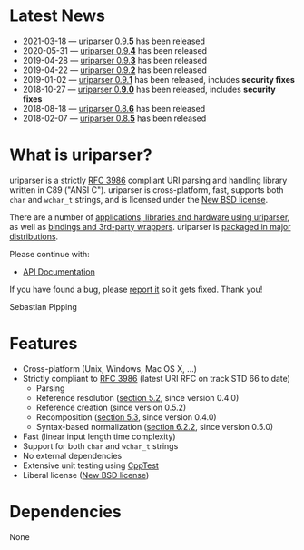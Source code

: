 <!--
.. title: Welcome to uriparser!
.. slug: index
.. date: 2018-01-06 21:59:28 UTC
.. tags:
.. category:
.. link:
.. description:
.. type: text
-->

# Latest News

* 2021-03-18 —
  [uriparser 0.9.**5**](https://github.com/uriparser/uriparser/blob/uriparser-0.9.5/ChangeLog)
  has been released
* 2020-05-31 —
  [uriparser 0.9.**4**](https://github.com/uriparser/uriparser/blob/uriparser-0.9.4/ChangeLog)
  has been released
* 2019-04-28 —
  [uriparser 0.9.**3**](https://github.com/uriparser/uriparser/blob/uriparser-0.9.3/ChangeLog)
  has been released
* 2019-04-22 —
  [uriparser 0.9.**2**](https://github.com/uriparser/uriparser/blob/uriparser-0.9.2/ChangeLog)
  has been released
* 2019-01-02 —
  [uriparser 0.9.**1**](https://github.com/uriparser/uriparser/blob/uriparser-0.9.1/ChangeLog)
  has been released, includes **security fixes**
* 2018-10-27 —
  [uriparser 0.**9**.**0**](https://github.com/uriparser/uriparser/blob/uriparser-0.9.0/ChangeLog)
  has been released, includes **security fixes**
* 2018-08-18 —
  [uriparser 0.8.**6**](https://github.com/uriparser/uriparser/blob/uriparser-0.8.6/ChangeLog)
  has been released
* 2018-02-07 —
  [uriparser 0.8.**5**](https://github.com/uriparser/uriparser/blob/uriparser-0.8.5/ChangeLog)
  has been released


# What is uriparser?

uriparser is a
strictly [RFC 3986](http://tools.ietf.org/html/rfc3986) compliant
URI parsing and handling library
written in C89 ("ANSI C").
uriparser is cross-platform,
fast,
supports both `char` and `wchar_t` strings, and
is licensed under the [New BSD license](https://github.com/uriparser/uriparser/blob/master/COPYING).

There are a number of [applications, libraries and hardware using uriparser](doc/users/),
as well as [bindings and 3rd-party wrappers](doc/bindings/).
uriparser is [packaged in major distributions](doc/packages/).


Please continue with:

* [API Documentation](doc/api/latest/)


If you have found a bug,
please [report it](https://github.com/uriparser/uriparser/issues)
so it gets fixed.
Thank you!

Sebastian Pipping


# Features

* Cross-platform (Unix, Windows, Mac OS X, ...)
* Strictly compliant to [RFC 3986](http://tools.ietf.org/html/rfc3986) (latest URI RFC on track STD 66 to date)
    * Parsing
    * Reference resolution ([section 5.2](http://tools.ietf.org/html/rfc3986#section-5.2), since version 0.4.0)
    * Reference creation (since version 0.5.2)
    * Recomposition ([section 5.3](http://tools.ietf.org/html/rfc3986#section-5.3), since version 0.4.0)
    * Syntax-based normalization ([section 6.2.2](http://tools.ietf.org/html/rfc3986#section-6.2.2), since version 0.5.0)
* Fast (linear input length time complexity)
* Support for both `char` and `wchar_t` strings
* No external dependencies
* Extensive unit testing using [CppTest](http://cpptest.sourceforge.net/)
* Liberal license ([New BSD license](https://github.com/uriparser/uriparser/blob/master/COPYING))


# Dependencies

None

